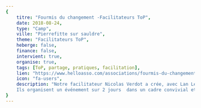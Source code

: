 ```yaml
---
{
	titre: "Fourmis du changement -Facilitateurs ToP",
	date: 2018-08-24,
	type: "Camp",
	ville: "Pierrefitte sur sauldre",
	theme: "Facilitateurs ToP",
	heberge: false,
	finance: false,
	intervient: true,
	organise: true,
	tags: [ToP, partage, pratiques, facilitation],
	lien: "https://www.helloasso.com/associations/fourmis-du-changement/evenements/fourmis-du-changement-un-evenement-pour-les-facilitateurs-top?utm_source=user&utm_medium=email-transac&utm_campaign=CONFIRMATION_CREATION_CAMPAGNE_EVENEMENT",
	icon: "fa-users",
	description: "Notre facilitateur Nicolas Verdot a crée, avec Lan Levy, une association 'Les Fourmis du Changement'  pour fédérer une communauté nationale et être référent ICA France (Institut des affaires culturelles).
	Ils organisent un événement sur 2 jours  dans un cadre convivial et près de la nature pour partager, explorer d'autres façons de faire."
}
---
```


